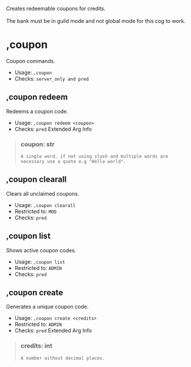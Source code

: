 Creates redeemable coupons for credits.<br/><br/>The bank must be in guild mode and not global mode for this cog to work.

# ,coupon
Coupon commands.<br/>
 - Usage: `,coupon`
 - Checks: `server_only and pred`
## ,coupon redeem
Redeems a coupon code.<br/>
 - Usage: `,coupon redeem <coupon>`
 - Checks: `pred`
Extended Arg Info
> ### coupon: str
> ```
> A single word, if not using slash and multiple words are necessary use a quote e.g "Hello world".
> ```
## ,coupon clearall
Clears all unclaimed coupons.<br/>
 - Usage: `,coupon clearall`
 - Restricted to: `MOD`
 - Checks: `pred`
## ,coupon list
Shows active coupon codes.<br/>
 - Usage: `,coupon list`
 - Restricted to: `ADMIN`
 - Checks: `pred`
## ,coupon create
Generates a unique coupon code.<br/>
 - Usage: `,coupon create <credits>`
 - Restricted to: `ADMIN`
 - Checks: `pred`
Extended Arg Info
> ### credits: int
> ```
> A number without decimal places.
> ```
